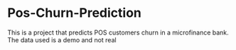 # Pos-Churn-Prediction
This is a project that predicts POS customers churn in a microfinance bank. The data used is a demo and not real
